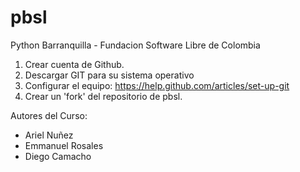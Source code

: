 pbsl
====

Python Barranquilla - Fundacion Software Libre de Colombia

1. Crear cuenta de Github.
2. Descargar GIT para su sistema operativo
3. Configurar el equipo: https://help.github.com/articles/set-up-git
4. Crear un 'fork' del repositorio de pbsl.

Autores del Curso:
- Ariel Nuñez
- Emmanuel Rosales
- Diego Camacho
